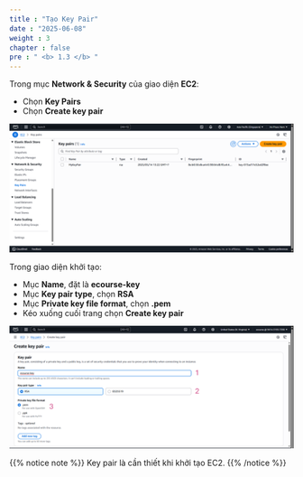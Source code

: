 ```yaml
---
title : "Tạo Key Pair"
date : "2025-06-08"
weight : 3
chapter : false
pre : " <b> 1.3 </b> "
---
```


Trong mục **Network & Security** của giao diện **EC2**:
- Chọn **Key Pairs**
- Chọn **Create key pair**

![Create Account](/static/images/1/KP.png)

Trong giao diện khởi tạo:
- Mục **Name**, đặt là **ecourse-key**
- Mục **Key pair type**, chọn **RSA**
- Mục **Private key file format**, chọn **.pem**
- Kéo xuống cuối trang chọn **Create key pair**

![Create Account](/static/images/1/KP1.png)

{{% notice note %}}
Key pair là cần thiết khi khởi tạo EC2.
{{% /notice %}}
